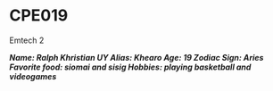 # CPE019
Emtech 2

***Name: Ralph Khristian UY 
Alias: Khearo
Age: 19
Zodiac Sign: Aries
Favorite food: siomai and sisig 
Hobbies: playing basketball and videogames***
